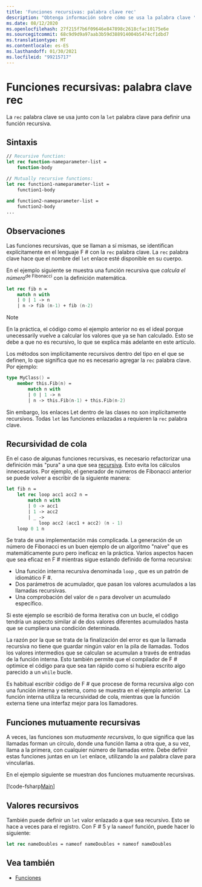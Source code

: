 ```yaml
---
title: 'Funciones recursivas: palabra clave rec'
description: "Obtenga información sobre cómo se usa la palabra clave ' Rec ' de F # con la palabra clave ' Let ' para definir una función recursiva."
ms.date: 08/12/2020
ms.openlocfilehash: 27f215f7b6f09646e847898c2618cfac10175e6e
ms.sourcegitcommit: 68c9d9d9a97aab3b59d388914004b5474cf1dbd7
ms.translationtype: MT
ms.contentlocale: es-ES
ms.lasthandoff: 01/30/2021
ms.locfileid: "99215717"
---
```

# <a name="recursive-functions-the-rec-keyword"></a>Funciones recursivas: palabra clave rec

La `rec` palabra clave se usa junto con la `let` palabra clave para definir una función recursiva.

## <a name="syntax"></a>Sintaxis

```fsharp
// Recursive function:
let rec function-nameparameter-list =
    function-body

// Mutually recursive functions:
let rec function1-nameparameter-list =
    function1-body

and function2-nameparameter-list =
    function2-body
...
```

## <a name="remarks"></a>Observaciones

Las funciones recursivas, que se llaman a sí mismas, se identifican explícitamente en el lenguaje F # con la `rec` palabra clave. La `rec` palabra clave hace que el nombre del `let` enlace esté disponible en su cuerpo.

En el ejemplo siguiente se muestra una función recursiva que *calcula el número*<sup>de Fibonacci</sup> con la definición matemática.

```fsharp
let rec fib n =
    match n with
    | 0 | 1 -> n
    | n -> fib (n-1) + fib (n-2)
```

> [!NOTE]
> En la práctica, el código como el ejemplo anterior no es el ideal porque unecessarily vuelve a calcular los valores que ya se han calculado. Esto se debe a que no es recursivo, lo que se explica más adelante en este artículo.

Los métodos son implícitamente recursivos dentro del tipo en el que se definen, lo que significa que no es necesario agregar la `rec` palabra clave. Por ejemplo:

```fsharp
type MyClass() =
    member this.Fib(n) =
        match n with
        | 0 | 1 -> n
        | n -> this.Fib(n-1) + this.Fib(n-2)
```

Sin embargo, los enlaces Let dentro de las clases no son implícitamente recursivos. Todas `let` las funciones enlazadas a requieren la `rec` palabra clave.

## <a name="tail-recursion"></a>Recursividad de cola

En el caso de algunas funciones recursivas, es necesario refactorizar una definición más "pura" a una que sea [recursiva](https://cs.stackexchange.com/questions/6230/what-is-tail-recursion). Esto evita los cálculos innecesarios. Por ejemplo, el generador de números de Fibonacci anterior se puede volver a escribir de la siguiente manera:

```fsharp
let fib n =
    let rec loop acc1 acc2 n =
        match n with
        | 0 -> acc1
        | 1 -> acc2
        | _ ->
            loop acc2 (acc1 + acc2) (n - 1)
    loop 0 1 n
```

Se trata de una implementación más complicada. La generación de un número de Fibonacci es un buen ejemplo de un algoritmo "naive" que es matemáticamente puro pero ineficaz en la práctica. Varios aspectos hacen que sea eficaz en F # mientras sigue estando definido de forma recursiva:

* Una función interna recursiva denominada `loop` , que es un patrón de idiomático F #.
* Dos parámetros de acumulador, que pasan los valores acumulados a las llamadas recursivas.
* Una comprobación del valor de `n` para devolver un acumulado específico.

Si este ejemplo se escribió de forma iterativa con un bucle, el código tendría un aspecto similar al de dos valores diferentes acumulados hasta que se cumpliera una condición determinada.

La razón por la que se trata de la finalización del error es que la llamada recursiva no tiene que guardar ningún valor en la pila de llamadas. Todos los valores intermedios que se calculan se acumulan a través de entradas de la función interna. Esto también permite que el compilador de F # optimice el código para que sea tan rápido como si hubiera escrito algo parecido a un `while` bucle.

Es habitual escribir código de F # que procese de forma recursiva algo con una función interna y externa, como se muestra en el ejemplo anterior. La función interna utiliza la recursividad de cola, mientras que la función externa tiene una interfaz mejor para los llamadores.

## <a name="mutually-recursive-functions"></a>Funciones mutuamente recursivas

A veces, las funciones son *mutuamente recursivas*, lo que significa que las llamadas forman un círculo, donde una función llama a otra que, a su vez, llama a la primera, con cualquier número de llamadas entre. Debe definir estas funciones juntas en un `let` enlace, utilizando la `and` palabra clave para vincularlas.

En el ejemplo siguiente se muestran dos funciones mutuamente recursivas.

[!code-fsharp[Main](~/samples/snippets/fsharp/lang-ref-1/snippet4002.fs)]

## <a name="recursive-values"></a>Valores recursivos

También puede definir un `let` valor enlazado a que sea recursivo. Esto se hace a veces para el registro. Con F # 5 y la `nameof` función, puede hacer lo siguiente:

```fsharp
let rec nameDoubles = nameof nameDoubles + nameof nameDoubles
```

## <a name="see-also"></a>Vea también

- [Funciones](index.md)
